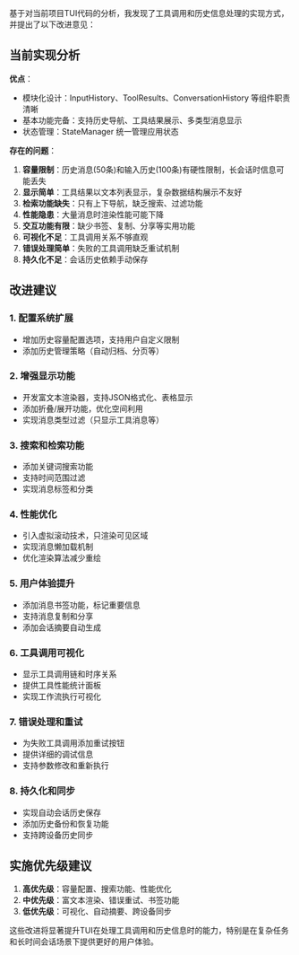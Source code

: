 基于对当前项目TUI代码的分析，我发现了工具调用和历史信息处理的实现方式，并提出了以下改进意见：

## 当前实现分析

**优点**：
- 模块化设计：InputHistory、ToolResults、ConversationHistory 等组件职责清晰
- 基本功能完备：支持历史导航、工具结果展示、多类型消息显示
- 状态管理：StateManager 统一管理应用状态

**存在的问题**：

1. **容量限制**：历史消息(50条)和输入历史(100条)有硬性限制，长会话时信息可能丢失
2. **显示简单**：工具结果以文本列表显示，复杂数据结构展示不友好
3. **检索功能缺失**：只有上下导航，缺乏搜索、过滤功能
4. **性能隐患**：大量消息时渲染性能可能下降
5. **交互功能有限**：缺少书签、复制、分享等实用功能
6. **可视化不足**：工具调用关系不够直观
7. **错误处理简单**：失败的工具调用缺乏重试机制
8. **持久化不足**：会话历史依赖手动保存

## 改进建议

### 1. 配置系统扩展
- 增加历史容量配置选项，支持用户自定义限制
- 添加历史管理策略（自动归档、分页等）

### 2. 增强显示功能
- 开发富文本渲染器，支持JSON格式化、表格显示
- 添加折叠/展开功能，优化空间利用
- 实现消息类型过滤（只显示工具消息等）

### 3. 搜索和检索功能
- 添加关键词搜索功能
- 支持时间范围过滤
- 实现消息标签和分类

### 4. 性能优化
- 引入虚拟滚动技术，只渲染可见区域
- 实现消息懒加载机制
- 优化渲染算法减少重绘

### 5. 用户体验提升
- 添加消息书签功能，标记重要信息
- 支持消息复制和分享
- 添加会话摘要自动生成

### 6. 工具调用可视化
- 显示工具调用链和时序关系
- 提供工具性能统计面板
- 实现工作流执行可视化

### 7. 错误处理和重试
- 为失败工具调用添加重试按钮
- 提供详细的调试信息
- 支持参数修改和重新执行

### 8. 持久化和同步
- 实现自动会话历史保存
- 添加历史备份和恢复功能
- 支持跨设备历史同步

## 实施优先级建议

1. **高优先级**：容量配置、搜索功能、性能优化
2. **中优先级**：富文本渲染、错误重试、书签功能  
3. **低优先级**：可视化、自动摘要、跨设备同步

这些改进将显著提升TUI在处理工具调用和历史信息时的能力，特别是在复杂任务和长时间会话场景下提供更好的用户体验。